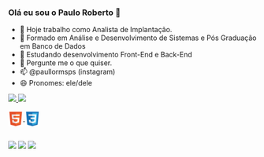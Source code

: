 ### Olá eu sou o Paulo Roberto 👋

- 🔭 Hoje trabalho como Analista de Implantação.
- 🌱 Formado em Análise e Desenvolvimento de Sistemas e Pós Graduação em Banco de Dados
- 🌱 Estudando desenvolvimento Front-End e Back-End
- 💬 Pergunte me o que quiser.
- 📫 @paullormsps (instagram)
- 😄 Pronomes: ele/dele

<div>
  <a href="http://github.com/paullorm">
  <img height="180em" src="https://github-readme-stats.vercel.app/api?username=paullorm&snow_icons=true&theme=dracula&include_all_commits=true&count_private=true"/>
  <img height="180em" src="https://github-readme-stats.vercel.app/api/top-langs/?username=paullorm&layout=compact&langs_count=16&theme=dracula"/>
</div>
<div style=display: inline_block"><br>
  <img align="center" alt="Paulo-HTML" height="30" width"40" src="https://raw.githubusercontent.com/devicons/devicon/master/icons/html5/html5-original.svg">
  <img align="center" alt="Paulo-CSS" height="30" width"40" src="https://raw.githubusercontent.com/devicons/devicon/master/icons/css3/css3-original.svg">
</div>

##

<div>
  <a href="https://www.instagram.com/paullormsps" target="_blank"><img src="https://img.shields.io/badge/-Instagram-%23E4405F?style=for-the-badge&logo=instagram&logoColor=white" target="_blank"></a>
  <a href = "mailto:paullorm@gmail.com"><img src="https://img.shields.io/badge/Gmail-D14836?style=for-the-badge&logo=gmail&logoColor=white" target="_blank"></a>
  <a href="https://www.linkedin.com/in/paullorm"  target="_blank"><img src="https://img.shields.io/badge/-LinkdIn-%230077B5?style=for-the-badge&logo=linkedin&logoColor=white" target="_blank"></a>
</div>

##
